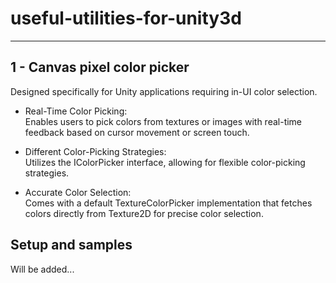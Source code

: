 # useful-utilities-for-unity3d

------
## 1 - Canvas pixel color picker
Designed specifically for Unity applications requiring in-UI color selection.

* Real-Time Color Picking:\
Enables users to pick colors from textures or images with real-time feedback based on cursor movement or screen touch.

* Different Color-Picking Strategies:\
Utilizes the IColorPicker interface, allowing for flexible color-picking strategies.

* Accurate Color Selection: \
Comes with a default TextureColorPicker implementation that fetches colors directly from Texture2D for precise color selection.

## Setup and samples 
Will be added...

